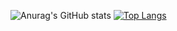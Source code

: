 
![Anurag's GitHub stats](https://github-readme-stats.vercel.app/api?username=LihangXie&count_private=true)
[![Top Langs](https://github-readme-stats.vercel.app/api/top-langs/?username=anuraghazra&layout=compact)](https://github.com/anuraghazra/github-readme-stats)
